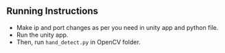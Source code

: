 ## Running Instructions
- Make ip and port changes as per you need in unity app and python file.
- Run the unity app.
- Then, run `hand_detect.py` in OpenCV folder.
